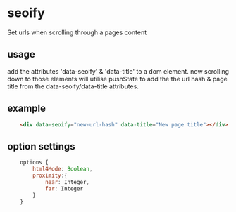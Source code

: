 # seoify
Set urls when scrolling through a pages content

## usage
add the attributes 'data-seoify' & 'data-title' to a dom element.
now scrolling down to those elements will utilise pushState to add the the url hash & page title from the data-seoify/data-title attributes.

## example

```html
	<div data-seoify="new-url-hash" data-title="New page title"></div>

```

## option settings 

```javascript
	options {
		html4Mode: Boolean, 
		proximity:{ 
			near: Integer, 
			far: Integer 
		}
	} 
```